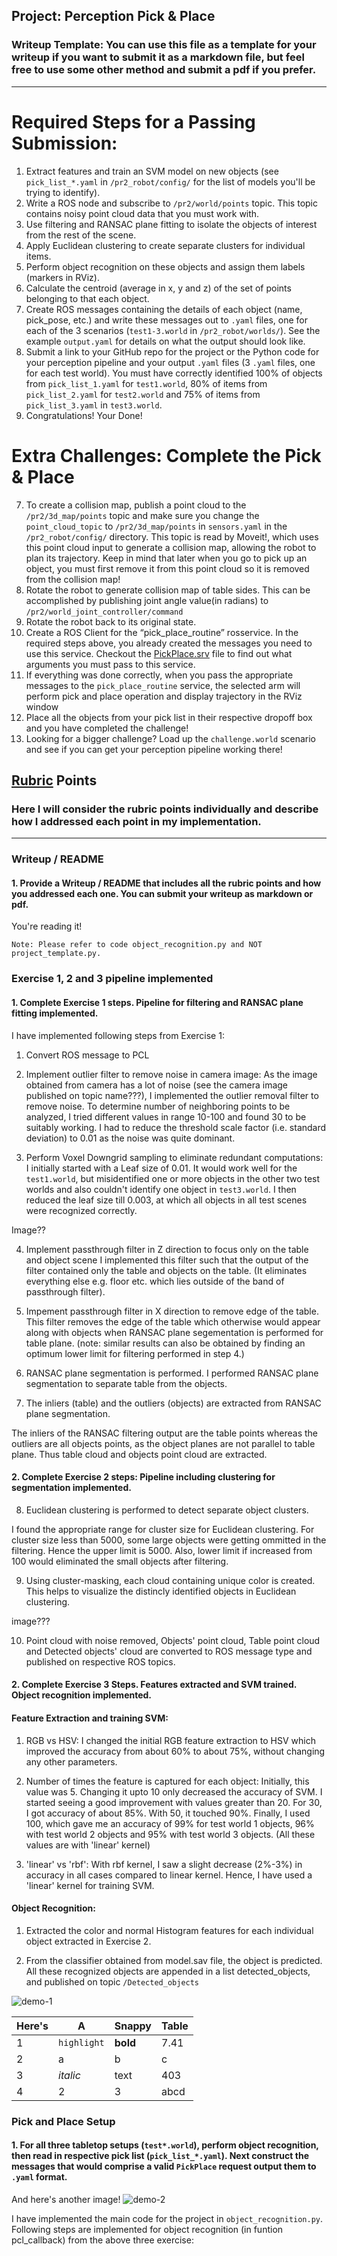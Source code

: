 ## Project: Perception Pick & Place
### Writeup Template: You can use this file as a template for your writeup if you want to submit it as a markdown file, but feel free to use some other method and submit a pdf if you prefer.

---


# Required Steps for a Passing Submission:
1. Extract features and train an SVM model on new objects (see `pick_list_*.yaml` in `/pr2_robot/config/` for the list of models you'll be trying to identify). 
2. Write a ROS node and subscribe to `/pr2/world/points` topic. This topic contains noisy point cloud data that you must work with.
3. Use filtering and RANSAC plane fitting to isolate the objects of interest from the rest of the scene.
4. Apply Euclidean clustering to create separate clusters for individual items.
5. Perform object recognition on these objects and assign them labels (markers in RViz).
6. Calculate the centroid (average in x, y and z) of the set of points belonging to that each object.
7. Create ROS messages containing the details of each object (name, pick_pose, etc.) and write these messages out to `.yaml` files, one for each of the 3 scenarios (`test1-3.world` in `/pr2_robot/worlds/`).  See the example `output.yaml` for details on what the output should look like.  
8. Submit a link to your GitHub repo for the project or the Python code for your perception pipeline and your output `.yaml` files (3 `.yaml` files, one for each test world).  You must have correctly identified 100% of objects from `pick_list_1.yaml` for `test1.world`, 80% of items from `pick_list_2.yaml` for `test2.world` and 75% of items from `pick_list_3.yaml` in `test3.world`.
9. Congratulations!  Your Done!

# Extra Challenges: Complete the Pick & Place
7. To create a collision map, publish a point cloud to the `/pr2/3d_map/points` topic and make sure you change the `point_cloud_topic` to `/pr2/3d_map/points` in `sensors.yaml` in the `/pr2_robot/config/` directory. This topic is read by Moveit!, which uses this point cloud input to generate a collision map, allowing the robot to plan its trajectory.  Keep in mind that later when you go to pick up an object, you must first remove it from this point cloud so it is removed from the collision map!
8. Rotate the robot to generate collision map of table sides. This can be accomplished by publishing joint angle value(in radians) to `/pr2/world_joint_controller/command`
9. Rotate the robot back to its original state.
10. Create a ROS Client for the “pick_place_routine” rosservice.  In the required steps above, you already created the messages you need to use this service. Checkout the [PickPlace.srv](https://github.com/udacity/RoboND-Perception-Project/tree/master/pr2_robot/srv) file to find out what arguments you must pass to this service.
11. If everything was done correctly, when you pass the appropriate messages to the `pick_place_routine` service, the selected arm will perform pick and place operation and display trajectory in the RViz window
12. Place all the objects from your pick list in their respective dropoff box and you have completed the challenge!
13. Looking for a bigger challenge?  Load up the `challenge.world` scenario and see if you can get your perception pipeline working there!

## [Rubric](https://review.udacity.com/#!/rubrics/1067/view) Points
### Here I will consider the rubric points individually and describe how I addressed each point in my implementation.  

---
### Writeup / README

#### 1. Provide a Writeup / README that includes all the rubric points and how you addressed each one.  You can submit your writeup as markdown or pdf.  

You're reading it!

`Note: Please refer to code object_recognition.py and NOT project_template.py.`

### Exercise 1, 2 and 3 pipeline implemented
#### 1. Complete Exercise 1 steps. Pipeline for filtering and RANSAC plane fitting implemented.

I have implemented following steps from Exercise 1:

1. Convert ROS message to PCL

2. Implement outlier filter to remove noise in camera image:
As the image obtained from camera has a lot of noise (see the camera image published on topic name???), I implemented the outlier removal filter to remove noise. To determine number of neighboring points to be analyzed, I tried different values in range 10-100 and found 30 to be suitably working. I had to reduce the threshold scale factor (i.e. standard deviation) to 0.01 as the noise was quite dominant.

3. Perform Voxel Downgrid sampling to eliminate redundant computations:
I initially started with a Leaf size of 0.01. It would work well for the `test1.world`, but misidentified one or more objects in the other two test worlds and also couldn't identify one object in `test3.world`. I then reduced the leaf size till 0.003, at which all objects in all test scenes were recognized correctly.

Image??

4. Implement passthrough filter in Z direction to focus only on the table and object scene
I implemented this filter such that the output of the filter contained only the table and objects on the table. (It eliminates everything else e.g. floor etc. which lies outside of the band of passthrough filter).

5. Impement passthrough filter in X direction to remove edge of the table. 
This filter removes the edge of the table which otherwise would appear along with objects when RANSAC plane segementation is performed for table plane. (note: similar results can also be obtained by finding an optimum lower limit for filtering performed in step 4.)

6. RANSAC plane segmentation is performed.
I performed RANSAC plane segmentation to separate table from the objects. 

7. The inliers (table) and the outliers (objects) are extracted from RANSAC plane segmentation.

The inliers of the RANSAC filtering output are the table points whereas the outliers are all objects points, as the object planes are not parallel to table plane. Thus table cloud and objects point cloud are extracted.

#### 2. Complete Exercise 2 steps: Pipeline including clustering for segmentation implemented.  

8. Euclidean clustering is performed to detect separate object clusters.

I found the appropriate range for cluster size for Euclidean clustering. For cluster size less than 5000, some large objects were getting ommitted in the filtering. Hence the upper limit is 5000. Also, lower limit if increased from 100 would eliminated the small objects after filtering.

9. Using cluster-masking, each cloud containing unique color is created. This helps to visualize the distincly identified objects in Euclidean clustering.

image???

10. Point cloud with noise removed, Objects' point cloud, Table point cloud and Detected objects' cloud are converted to ROS message type and published on respective ROS topics.

#### 2. Complete Exercise 3 Steps.  Features extracted and SVM trained.  Object recognition implemented.

#### Feature Extraction and training SVM:

1. RGB vs HSV: 
I changed the initial RGB feature extraction to HSV which improved the accuracy from about 60% to about 75%, without changing any other parameters.

2. Number of times the feature is captured for each object: 
Initially, this value was 5. Changing it upto 10 only decreased the accuracy of SVM. I started seeing a good improvement with values greater than 20. For 30, I got accuracy of about 85%. With 50, it touched 90%. Finally, I used 100, which gave me an accuracy of 99% for test world 1 objects, 96% with test world 2 objects and 95% with test world 3 objects. (All these values are with 'linear' kernel)

3. 'linear' vs 'rbf': 
With rbf kernel, I saw a slight decrease (2%-3%) in accuracy in all cases compared to linear kernel. Hence, I have used a 'linear' kernel for training SVM.

#### Object Recognition:

1. Extracted the color and normal Histogram features for each individual object extracted in Exercise 2.

2. From the classifier obtained from model.sav file, the object is predicted. All these recognized objects are appended in a list detected_objects, and published on topic `/Detected_objects`


![demo-1](https://user-images.githubusercontent.com/20687560/28748231-46b5b912-7467-11e7-8778-3095172b7b19.png)




Here's | A | Snappy | Table
--- | --- | --- | ---
1 | `highlight` | **bold** | 7.41
2 | a | b | c
3 | *italic* | text | 403
4 | 2 | 3 | abcd


### Pick and Place Setup

#### 1. For all three tabletop setups (`test*.world`), perform object recognition, then read in respective pick list (`pick_list_*.yaml`). Next construct the messages that would comprise a valid `PickPlace` request output them to `.yaml` format.

And here's another image! 
![demo-2](https://user-images.githubusercontent.com/20687560/28748286-9f65680e-7468-11e7-83dc-f1a32380b89c.png)

I have implemented the main code for the project in `object_recognition.py`. Following steps are implemented for object recognition (in funtion pcl_callback) from the above three exercise:






